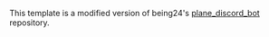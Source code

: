 This template is a modified version of being24's [plane_discord_bot](https://github.com/being24/plane_discord_bot) repository.

